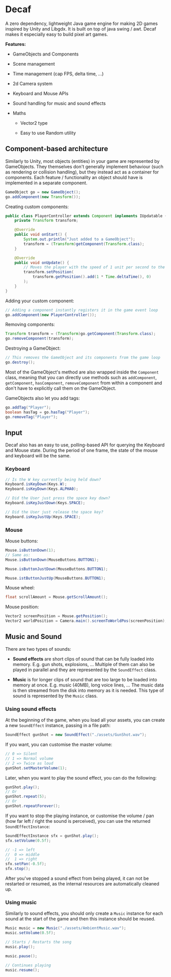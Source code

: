 # Decaf

A zero dependency, lightweight Java game engine for making 2D games inspired by Unity and Libgdx. It is built on top of java swing / awt. Decaf makes it especially easy to build pixel art games.

**Features:**

- GameObjects and Components

- Scene management

- Time management (cap FPS, delta time, ...)

- 2d Camera system

- Keyboard and Mouse APIs

- Sound handling for music and sound effects

- Maths
  
  - Vector2 type
  
  - Easy to use Random utility

## Component-based architecture

Similarly to Unity, most objects (entities) in your game are represented by GameObjects. They themselves don't generally implement behaviour (such as rendering or collision handling), but they instead act as a container for components. Each feature / functionality an object should have is implemented in a separate component.

```java
GameObject go = new GameObject();
go.addComponent(new Transform());
```

Creating custom components:

```java
public class PlayerController extends Component implements IUpdatable {
    private Transform transform;

    @Override
    public void onStart() {
        System.out.println("Just added to a GameObject");
        transform = (Transform)getComponent(Transform.class);
    }

    @Override
    public void onUpdate() {
        // Moves the player with the speed of 1 unit per second to the right
        transform.setPosition(
            transform.getPosition().add(1 * Time.deltaTime(), 0)
        );
    }
}
```

Adding your custom component:

```java
// Adding a component instantly registers it in the game event loop
go.addComponent(new PlayerController());
```

Removing components:

```java
Transform transform = (Transform)go.getComponent(Transform.class);
go.removeComponent(transform);
```

Destroying a GameObject:

```java
// This removes the GameObject and its components from the game loop
go.destroy();
```

Most of the GameObject's method are also wrapped inside the `Component` class, meaning that you can directly use methods such as `addComponent`, `getComponent`, `hasComponent`, `removeComponent` from within a component and don't have to explicitly call them on the GameObject.

GameObjects also let you add tags:

```java
go.addTag("Player");
boolean hasTag = go.hasTag("Player");
go.removeTag("Player");
```

## Input

Decaf also has an easy to use, polling-based API for querying the Keyboard and Mouse state. During the period of one frame, the state of the mouse and keyboard will be the same.

### Keyboard

```java
// Is the W key currently being held down?
Keyboard.isKeyDown(Keys.W);
Keyboard.isKeyDown(Keys.ALPHA0);

// Did the User just press the space key down?
Keyboard.isKeyJustDown(Keys.SPACE);

// Did the User just release the space key?
Keyboard.isKeyJustUp(Keys.SPACE);
```

### Mouse

Mouse buttons:

```java
Mouse.isButtonDown(1);
// Same as:
Mouse.isButtonDown(MouseButtons.BUTTON1);

Mouse.isButtonJustDown(MouseButtons.BUTTON1);

Mouse.istButtonJustUp(MouseButtons.BUTTON1);
```

Mouse wheel:

```java
float scrollAmount = Mouse.getScrollAmount();
```

Mouse position:

```java
Vector2 screenPosition = Mouse.getPosition();
Vector2 worldPosition = Camera.main().screenToWorldPos(screenPosition);
```

## Music and Sound

There are two types of sounds:

- **Sound effects** are short clips of sound that can be fully loaded into memory. E.g. gun shots, explosions, ... Multiple of them can also be played in parallel and they are represented by the `SoundEffect` class.

- **Music** is for longer clips of sound that are too large to be loaded into memory at once. E.g. music (40MB), long voice lines, ... The music data is then streamed from the disk into memory as it is needed. This type of sound is represented by the `Music` class.

### Using sound effects

At the beginning of the game, when you load all your assets, you can create a new `SoundEffect` instance, passing in a file path:

```java
SoundEffect gunShot = new SoundEffect("./assets/GunShot.wav");
```

If you want, you can customise the master volume:

```java
// 0 => Silent
// 1 => Normal volume
// 2 => Twice as loud
gunShot.setMasterVolume(1);
```

Later, when you want to play the sound effect, you can do the following:

```java
gunShot.play();
// Or
gunShot.repeat(5);
// Or
gunShot.repeatForever();
```

If you want to stop the playing instance, or customise the volume / pan (how far left / right the sound is perceived), you can use the returned `SoundEffectInstance`:

```java
SoundEffectInstance sfx = gunShot.play();
sfx.setVolume(0.5f);

// -1 => left
//  0 => middle
//  1 => right
sfx.setPan(-0.5f);
sfx.stop();
```

After you've stopped a sound effect from being played, it can not be restarted or resumed, as the internal resources are automatically cleaned up.

### Using music

Similarly to sound effects, you should only create a `Music` instance for each sound at the start of the game and then this instance should be reused.

```java
Music music = new Music("./assets/AmbientMusic.wav");
music.setVolume(0.5f);
```

```java
// Starts / Restarts the song
music.play();

music.pause();

// Continues playing
music.resume();
```
